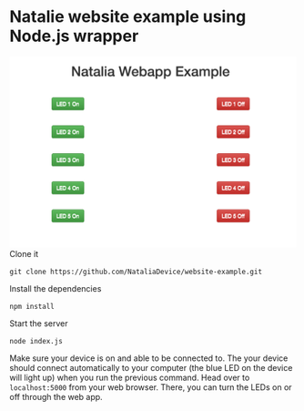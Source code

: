 # Natalie website example using Node.js wrapper
![](/public/img/website-example.png)
Clone it
```
git clone https://github.com/NataliaDevice/website-example.git
```
Install the dependencies
```
npm install
```
Start the server
```
node index.js
```
Make sure your device is on and able to be connected to. The your device should connect automatically to your computer (the blue LED on the device will light up) when you run the previous command. Head over to `localhost:5000` from your web browser. There, you can turn the LEDs on or off through the web app.

